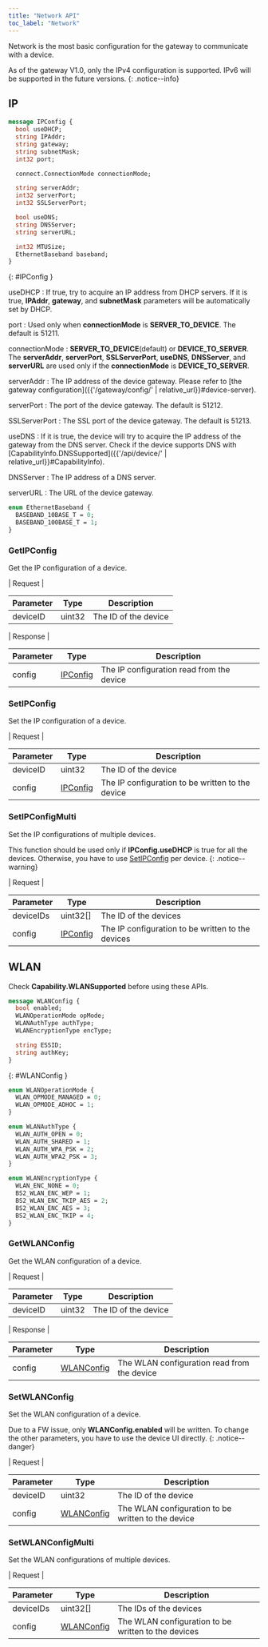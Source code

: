 ```yaml
---
title: "Network API"
toc_label: "Network"  
---
```


Network is the most basic configuration for the gateway to communicate with a device. 

As of the gateway V1.0, only the IPv4 configuration is supported. IPv6 will be supported in the future versions.
{: .notice--info}

## IP

```protobuf
message IPConfig {
  bool useDHCP; 
  string IPAddr;
  string gateway;
  string subnetMask;
  int32 port; 

  connect.ConnectionMode connectionMode;

  string serverAddr; 
  int32 serverPort;
  int32 SSLServerPort;

  bool useDNS;
  string DNSServer;
  string serverURL;

  int32 MTUSize;
  EthernetBaseband baseband;
}
```
{: #IPConfig }

useDHCP
: If true, try to acquire an IP address from DHCP servers. If it is true, __IPAddr__, __gateway__, and __subnetMask__ parameters will be automatically set by DHCP.

port
: Used only when __connectionMode__ is __SERVER_TO_DEVICE__. The default is 51211.

connectionMode
: __SERVER_TO_DEVICE__(default) or __DEVICE_TO_SERVER__. The __serverAddr__, __serverPort__, __SSLServerPort__, __useDNS__, __DNSServer__, and __serverURL__ are used only if the __connectionMode__ is __DEVICE_TO_SERVER__.

serverAddr
: The IP address of the device gateway. Please refer to [the gateway configuration]({{'/gateway/config/' | relative_url}}#device-server).

serverPort
: The port of the device gateway. The default is 51212.

SSLServerPort
: The SSL port of the device gateway. The default is 51213.

useDNS
: If it is true, the device will try to acquire the IP address of the gateway from the DNS server. Check if the device supports DNS with [CapabilityInfo.DNSSupported]({{'/api/device/' | relative_url}}#CapabilityInfo).

DNSServer
: The IP address of a DNS server.

serverURL
: The URL of the device gateway.

```protobuf
enum EthernetBaseband {
  BASEBAND_10BASE_T = 0;
  BASEBAND_100BASE_T = 1;
}
```


### GetIPConfig

Get the IP configuration of a device.

| Request |

| Parameter | Type | Description |
| --------- | ---- | ----------- |
| deviceID | uint32 | The ID of the device |

| Response |

| Parameter | Type | Description |
| --------- | ---- | ----------- |
| config | [IPConfig](#IPConfig) | The IP configuration read from the device |


### SetIPConfig

Set the IP configuration of a device.

| Request |

| Parameter | Type | Description |
| --------- | ---- | ----------- |
| deviceID | uint32 | The ID of the device |
| config | [IPConfig](#IPConfig) | The IP configuration to be written to the device |

### SetIPConfigMulti

Set the IP configurations of multiple devices. 

This function should be used only if __IPConfig.useDHCP__ is true for all the devices. Otherwise, you have to use [SetIPConfig](#setipconfig) per device.
{: .notice--warning}

| Request |

| Parameter | Type | Description |
| --------- | ---- | ----------- |
| deviceIDs | uint32[] | The ID of the devices |
| config | [IPConfig](#IPConfig) | The IP configuration to be written to the devices |

## WLAN

Check __Capability.WLANSupported__ before using these APIs.

```protobuf
message WLANConfig {
  bool enabled;
  WLANOperationMode opMode;
  WLANAuthType authType;
  WLANEncryptionType encType;

  string ESSID;
  string authKey;
}
```
{: #WLANConfig }

```protobuf
enum WLANOperationMode {
  WLAN_OPMODE_MANAGED = 0;
  WLAN_OPMODE_ADHOC = 1;
}

enum WLANAuthType {
  WLAN_AUTH_OPEN = 0;
  WLAN_AUTH_SHARED = 1;
  WLAN_AUTH_WPA_PSK = 2;
  WLAN_AUTH_WPA2_PSK = 3;
}

enum WLANEncryptionType {
  WLAN_ENC_NONE = 0;
  BS2_WLAN_ENC_WEP = 1;
  BS2_WLAN_ENC_TKIP_AES = 2;
  BS2_WLAN_ENC_AES = 3;
  BS2_WLAN_ENC_TKIP = 4;
}
```

### GetWLANConfig

Get the WLAN configuration of a device.

| Request |

| Parameter | Type | Description |
| --------- | ---- | ----------- |
| deviceID | uint32 | The ID of the device |

| Response |

| Parameter | Type | Description |
| --------- | ---- | ----------- |
| config | [WLANConfig](#WLANConfig) | The WLAN configuration read from the device |

### SetWLANConfig

Set the WLAN configuration of a device.

Due to a FW issue, only __WLANConfig.enabled__ will be written. To change the other parameters, you have to use the device UI directly.
{: .notice--danger}

| Request |

| Parameter | Type | Description |
| --------- | ---- | ----------- |
| deviceID | uint32 | The ID of the device |
| config | [WLANConfig](#WLANConfig) | The WLAN configuration to be written to the device |


### SetWLANConfigMulti

Set the WLAN configurations of multiple devices.

| Request |

| Parameter | Type | Description |
| --------- | ---- | ----------- |
| deviceIDs | uint32[] | The IDs of the devices |
| config | [WLANConfig](#WLANConfig) | The WLAN configuration to be written to the devices |
